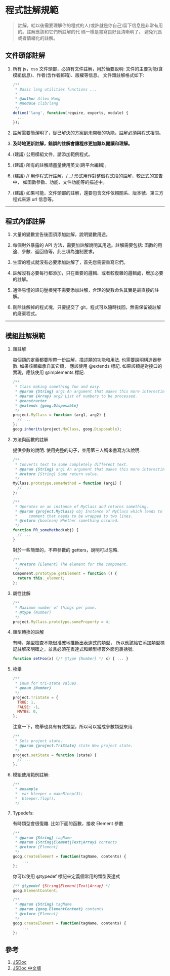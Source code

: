 # 程式註解規範

> 註解，給以後需要理解你的程式的人(或許就是你自己)留下信息是非常有用的。註解應該和它們所註解的代
> 碼一樣是書寫良好且清晰明了。 避免冗長或者情緒化的註解。

## 文件頭部註解

1. 所有 js，css 文件頭部，必須有文件註解，用於簡要說明:
   文件的主要功能(含模組信息)、作者(含作者郵箱)、版權等信息。 文件頭註解格式如下:

   ```javascript
   /**
    * Basic lang utilities functions ...
    *
    * @author Allex Wang
    * @module clib/lang
    */
   define('lang', function(require, exports, module) {
     ...
   });
   ```

2. 註解需要簡潔明了，從已解決的方案到未開發的功能，註解必須與程式相關。

3. **及時地更新註解，錯誤的註解會讓程序更加難以閱讀和理解。**

4. (建議) 公用模組文件，請添加範例程式。

5. (建議) 所有的註解請盡量使用英文(跨平台編輯)。

6. (建議) // 用作程式行註解，/_..._/ 形式用作對整個程式段的註解，較正式的宣告中， 如函數參數、功能、文件功能等的描述中。

7. (建議) 如果可能，文件頭部的註解，還要包含文件依賴關系、版本號、第三方程式來源 url 信息等。

---

## 程式內部註解

1. 大量的變數宣告後面須添加註解，說明變數用途。

2. 每個對外暴露的 API 方法，需要加註解說明其用途。註解需要包括: 函數的用途、參數、返回值等，此三項為強制要求。

3. 生澀的程式就沒有必要添加註解了，首先您需要重寫它們。

4. 註解沒有必要每行都添加，只在重要的邏輯、或者較復雜的邏輯處，增加必要的註解。

5. 通俗易懂的語句壓根兒不需要添加註解，合理的變數命名其實是最直接的註解。

6. 刪除註解掉的程式塊，只要提交了 git，程式可以隨時找回，無需保留被註解的廢棄程式。

---

## 模組註解規範

1. 類註解

   每個類的定義都要附帶一份註解，描述類的功能和用法. 也需要說明構造器參數. 如果該類繼承自其它類， 應該使用 @extends 標記. 如果該類是對接口的實現，應該使用 @implements 標記.

   ```javascript
   /**
    * Class making something fun and easy.
    * @param {String} arg1 An argument that makes this more interesting.
    * @param {Array} arg2 List of numbers to be processed.
    * @constructor
    * @extends {goog.Disposable}
    */
   project.MyClass = function (arg1, arg2) {
     // ...
   };
   goog.inherits(project.MyClass, goog.Disposable);
   ```

2. 方法與函數的註解

   提供參數的說明. 使用完整的句子，並用第三人稱來書寫方法說明.

   ```javascript
   /**
    * Converts text to some completely different text.
    * @param {String} arg1 An argument that makes this more interesting.
    * @return {String} Some return value.
    */
   MyClass.prototype.someMethod = function (arg1) {
     // ...
   };

   /**
    * Operates on an instance of MyClass and returns something.
    * @param {project.MyClass} obj Instance of MyClass which leads to a long
    *     comment that needs to be wrapped to two lines.
    * @return {boolean} Whether something occured.
    */
   function PR_someMethod(obj) {
     // ...
   }
   ```

   對於一些簡單的，不帶參數的 getters，說明可以忽略.

   ```javascript
   /**
    * @return {Element} The element for the component.
    */
   Component.prototype.getElement = function () {
     return this._element;
   };
   ```

3. 屬性註解

   ```javascript
   /**
    * Maximum number of things per pane.
    * @type {Number}
    */
   project.MyClass.prototype.someProperty = 4;
   ```

4. 類型轉換的註解

   有時，類型檢查不能很准確地推斷出表達式的類型， 所以應該給它添加類型標記註解來明確之，並且必須在表達式和類型標簽外面包裹括號.

   ```javascript
   function setFoo(x) (/* @type {Number} */ x) { ... }
   ```

5. 枚舉

   ```javascript
   /**
    * Enum for tri-state values.
    * @enum {Number}
    */
   project.TriState = {
     TRUE: 1,
     FALSE: -1,
     MAYBE: 0,
   };
   ```

   注意一下，枚舉也具有有效類型，所以可以當成參數類型來用.

   ```javascript
   /**
    * Sets project state.
    * @param {project.TriState} state New project state.
    */
   project.setState = function (state) {
     // ...
   };
   ```

6. 模組使用範例註解:

   ```javascript
   /**
    * @example
    *  var bleeper = makeBleep(3);
    *  bleeper.flop();
    */
   ```

7. Typedefs:

   有時類型會很復雜. 比如下面的函數，接收 Element 參數

   ```javascript
   /**
    * @param {String} tagName
    * @param {String|Element|Text|Array} contents
    * @return {Element}
    */
   goog.createElement = function(tagName, contents) {
       ...
   };
   ```

   你可以使用 @typedef 標記來定義個常用的類型表達式

   ```javascript
   /** @typedef {String|Element|Text|Array} */
   goog.ElementContent;

   /**
    * @param {String} tagName
    * @param {goog.ElementContent} contents
    * @return {Element}
    */
   goog.createElement = function(tagName, contents) {
       ...
   };
   ```

## 參考

1. [JSDoc](https://jsdoc.app/)
2. [JSDoc 中文版](https://www.css88.com/doc/jsdoc/index.html)
